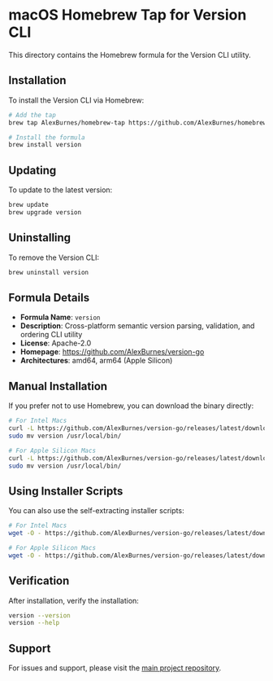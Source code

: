 # macOS Homebrew Tap for Version CLI

This directory contains the Homebrew formula for the Version CLI utility.

## Installation

To install the Version CLI via Homebrew:

```bash
# Add the tap
brew tap AlexBurnes/homebrew-tap https://github.com/AlexBurnes/homebrew-tap

# Install the formula
brew install version
```

## Updating

To update to the latest version:

```bash
brew update
brew upgrade version
```

## Uninstalling

To remove the Version CLI:

```bash
brew uninstall version
```

## Formula Details

- **Formula Name**: `version`
- **Description**: Cross-platform semantic version parsing, validation, and ordering CLI utility
- **License**: Apache-2.0
- **Homepage**: https://github.com/AlexBurnes/version-go
- **Architectures**: amd64, arm64 (Apple Silicon)

## Manual Installation

If you prefer not to use Homebrew, you can download the binary directly:

```bash
# For Intel Macs
curl -L https://github.com/AlexBurnes/version-go/releases/latest/download/version-macos-amd64.tar.gz | tar -xz
sudo mv version /usr/local/bin/

# For Apple Silicon Macs
curl -L https://github.com/AlexBurnes/version-go/releases/latest/download/version-macos-arm64.tar.gz | tar -xz
sudo mv version /usr/local/bin/
```

## Using Installer Scripts

You can also use the self-extracting installer scripts:

```bash
# For Intel Macs
wget -O - https://github.com/AlexBurnes/version-go/releases/latest/download/version-macos-amd64-install.sh | sh

# For Apple Silicon Macs
wget -O - https://github.com/AlexBurnes/version-go/releases/latest/download/version-macos-arm64-install.sh | sh
```

## Verification

After installation, verify the installation:

```bash
version --version
version --help
```

## Support

For issues and support, please visit the [main project repository](https://github.com/AlexBurnes/version-go).